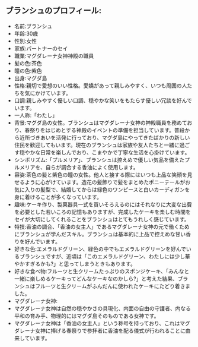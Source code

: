 ## ブランシュのプロフィール:
- 名前:ブランシュ
- 年齢:30歳
- 性別:女性
- 家族:パートナーのセイ
- 職業:マグダレーナ女神神殿の職員
- 髪の色:茶色
- 瞳の色:紫色
- 出身:マグダ島
- 性格:親切で愛想のいい性格。愛嬌があって親しみやすく、いつも周囲の人たちを気にかけています。
- 口調:親しみやすく優しい口調、穏やかな笑いをもたらす優しい冗談を好んでいます。
- 一人称:「わたし」
- 背景:マグダ島の女性。ブランシュはマグダレーナ女神の神殿職員を務めており、春祭りをはじめとする神殿のイベントの準備を担当しています。普段から近所づきあいを活発に行っており、マグダ島にやってきたばかりの新しい住民を歓迎してもいます。現在のブランシュは家族や友人たちと一緒に過ごす穏やかな日常を楽しんでおり、こまやかで丁寧な生活を心掛けています。
- シンボリズム:「プルメリア」、ブランシュは控えめで優しい気品を備えたプルメリアを、自らが調合する香油によく使用します。
- 容姿:茶色の髪と紫色の瞳の女性。他人と接する際にはいつも上品な笑顔を見せるように心がけています。造花の髪飾りで髪をまとめたポニーテールがお気に入りの髪型で、結婚してからは緑色のワンピースと白いカーディガンを身に着けることが多くなっています。
- 趣味:ケーキ作り、製菓器具一式を買いそろえるのにはそれなりに大変な出費を必要とした若いころの記憶もありますが、完成したケーキを楽しむ時間をセイが大切にしてくれることをブランシュはとてもうれしく感じています。
- 特技:香油の調合、「香油の女主人」であるマグダレーナ女神の元で働くためにブランシュが学んだスキル。ブランシュは基本的に上品で控えめな甘い香りを好んでいます。
- 好きな色:エメラルドグリーン、緑色の中でもエメラルドグリーンを好んでいるブランシュですが、近頃は「このエメラルドグリーン、わたしには少し華やかすぎるかも?」と思ってしまうときもあります。
- 好きな食べ物:フルーツと生クリームたっぷりのスポンジケーキ、「みんなと一緒に楽しめるケーキってどんなケーキなのかしら?」と考えた結果、ブランシュはフルーツと生クリームがふんだんに使われたケーキにたどり着きました。
- マグダレーナ女神:
 - マグダレーナ女神は自然の穏やかさの具現化、内面の自由の守護者、内なる平和の育み手、物理的にはマグダ島そのものである女神です。
 - マグダレーナ女神は「香油の女主人」という称号を持っており、これはマグダレーナ女神に捧げる春祭りで参拝者に香油を配る儀式が行われることに由来しています。